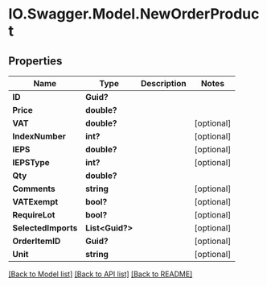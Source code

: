 # IO.Swagger.Model.NewOrderProduct
## Properties

Name | Type | Description | Notes
------------ | ------------- | ------------- | -------------
**ID** | **Guid?** |  | 
**Price** | **double?** |  | 
**VAT** | **double?** |  | [optional] 
**IndexNumber** | **int?** |  | [optional] 
**IEPS** | **double?** |  | [optional] 
**IEPSType** | **int?** |  | [optional] 
**Qty** | **double?** |  | 
**Comments** | **string** |  | [optional] 
**VATExempt** | **bool?** |  | [optional] 
**RequireLot** | **bool?** |  | [optional] 
**SelectedImports** | **List&lt;Guid?&gt;** |  | [optional] 
**OrderItemID** | **Guid?** |  | [optional] 
**Unit** | **string** |  | [optional] 

[[Back to Model list]](../README.md#documentation-for-models) [[Back to API list]](../README.md#documentation-for-api-endpoints) [[Back to README]](../README.md)

